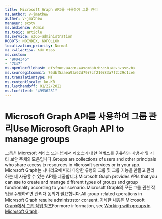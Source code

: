 ```yaml
---
title: Microsoft Graph API를 사용하여 그룹 관리
ms.author: v-jmathew
author: v-jmathew
manager: scotv
ms.audience: Admin
ms.topic: article
ms.service: o365-administration
ROBOTS: NOINDEX, NOFOLLOW
localization_priority: Normal
ms.collection: Adm_O365
ms.custom:
- "9004345"
- "7847"
ms.openlocfilehash: ef5f5002aa2d624a586dab7b5b5b1ae7b73962ba
ms.sourcegitcommit: 76dbf5aaea92a62d7957cf210583a7f2c29c1ce5
ms.translationtype: MT
ms.contentlocale: ko-KR
ms.lasthandoff: 01/22/2021
ms.locfileid: "49936231"
---
```

# <a name="use-microsoft-graph-api-to-manage-groups"></a><span data-ttu-id="14fc0-102">Microsoft Graph API를 사용하여 그룹 관리</span><span class="sxs-lookup"><span data-stu-id="14fc0-102">Use Microsoft Graph API to manage groups</span></span>

<span data-ttu-id="14fc0-103">그룹은 Microsoft 서비스 또는 앱에서 리소스에 대한 액세스를 공유하는 사용자 및 기타 보안 주체의 모음입니다.</span><span class="sxs-lookup"><span data-stu-id="14fc0-103">Groups are collections of users and other principals who share access to resources in Microsoft services or in your app.</span></span> <span data-ttu-id="14fc0-104">Microsoft Graph는 시나리오에 따라 다양한 유형의 그룹 및 그룹 기능을 만들고 관리하는 데 사용할 수 있는 API를 제공합니다.</span><span class="sxs-lookup"><span data-stu-id="14fc0-104">Microsoft Graph provides APIs that you can use to create and manage different types of groups and group functionality according to your scenario.</span></span> <span data-ttu-id="14fc0-105">Microsoft Graph의 모든 그룹 관련 작업을 수행하려면 관리자 동의가 필요합니다.</span><span class="sxs-lookup"><span data-stu-id="14fc0-105">All group-related operations in Microsoft Graph require administrator consent.</span></span> <span data-ttu-id="14fc0-106">자세한 내용은 [Microsoft Graph에서 그룹 작업 참조](https://docs.microsoft.com/graph/api/resources/groups-overview)</span><span class="sxs-lookup"><span data-stu-id="14fc0-106">For more information, see [Working with groups in Microsoft Graph](https://docs.microsoft.com/graph/api/resources/groups-overview).</span></span>
